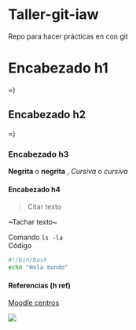 # Taller-git-iaw
Repo para hacer prácticas en con git 

# Encabezado h1
=)
## Encabezado h2 
=)
### Encabezado h3
**Negrita** o __negrita__ , *Cursiva* o _cursiva_
#### Encabezado h4
> Citar texto

~Tachar texto~  

Comando `ls -la`  
Código
```bash
#!/bin/bash
echo "Hola mundo"
```

#### __Referencias (h ref)__  

[Moodle centros](https://educacionadistancia.juntadeandalucia.es/centros/almeria/my/)

[![](https://preview.redd.it/enr7hhg3zku81.png?auto=webp&s=fc017e6a82f91cc81ab3dd7d0388ef57bfd72c30)](https://educacionadistancia.juntadeandalucia.es/centros/almeria/my/)  

